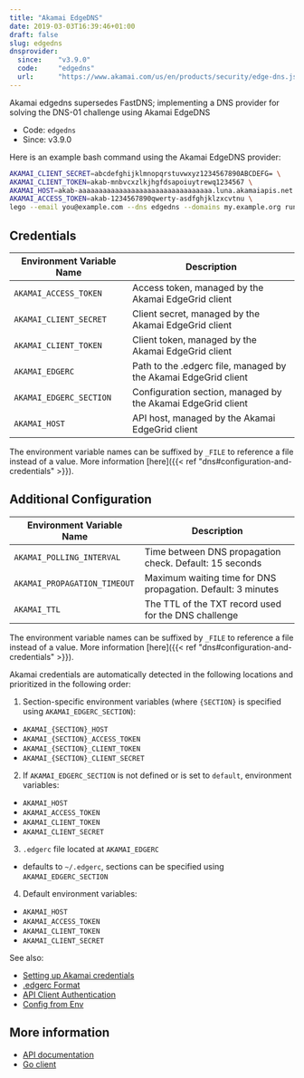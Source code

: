 ```yaml
---
title: "Akamai EdgeDNS"
date: 2019-03-03T16:39:46+01:00
draft: false
slug: edgedns
dnsprovider:
  since:    "v3.9.0"
  code:     "edgedns"
  url:      "https://www.akamai.com/us/en/products/security/edge-dns.jsp"
---
```


<!-- THIS DOCUMENTATION IS AUTO-GENERATED. PLEASE DO NOT EDIT. -->
<!-- providers/dns/edgedns/edgedns.toml -->
<!-- THIS DOCUMENTATION IS AUTO-GENERATED. PLEASE DO NOT EDIT. -->

Akamai edgedns supersedes FastDNS; implementing a DNS provider for solving the DNS-01 challenge using Akamai EdgeDNS



<!--more-->

- Code: `edgedns`
- Since: v3.9.0


Here is an example bash command using the Akamai EdgeDNS provider:

```bash
AKAMAI_CLIENT_SECRET=abcdefghijklmnopqrstuvwxyz1234567890ABCDEFG= \
AKAMAI_CLIENT_TOKEN=akab-mnbvcxzlkjhgfdsapoiuytrewq1234567 \
AKAMAI_HOST=akab-aaaaaaaaaaaaaaaaaaaaaaaaaaaaaaaaa.luna.akamaiapis.net \
AKAMAI_ACCESS_TOKEN=akab-1234567890qwerty-asdfghjklzxcvtnu \
lego --email you@example.com --dns edgedns --domains my.example.org run
```




## Credentials

| Environment Variable Name | Description |
|-----------------------|-------------|
| `AKAMAI_ACCESS_TOKEN` | Access token, managed by the Akamai EdgeGrid client |
| `AKAMAI_CLIENT_SECRET` | Client secret, managed by the Akamai EdgeGrid client |
| `AKAMAI_CLIENT_TOKEN` | Client token, managed by the Akamai EdgeGrid client |
| `AKAMAI_EDGERC` | Path to the .edgerc file, managed by the Akamai EdgeGrid client |
| `AKAMAI_EDGERC_SECTION` | Configuration section, managed by the Akamai EdgeGrid client |
| `AKAMAI_HOST` | API host, managed by the Akamai EdgeGrid client |

The environment variable names can be suffixed by `_FILE` to reference a file instead of a value.
More information [here]({{< ref "dns#configuration-and-credentials" >}}).


## Additional Configuration

| Environment Variable Name | Description |
|--------------------------------|-------------|
| `AKAMAI_POLLING_INTERVAL` | Time between DNS propagation check. Default: 15 seconds |
| `AKAMAI_PROPAGATION_TIMEOUT` | Maximum waiting time for DNS propagation. Default: 3 minutes |
| `AKAMAI_TTL` | The TTL of the TXT record used for the DNS challenge |

The environment variable names can be suffixed by `_FILE` to reference a file instead of a value.
More information [here]({{< ref "dns#configuration-and-credentials" >}}).

Akamai credentials are automatically detected in the following locations and prioritized in the following order:

1. Section-specific environment variables (where `{SECTION}` is specified using `AKAMAI_EDGERC_SECTION`):
  - `AKAMAI_{SECTION}_HOST`
  - `AKAMAI_{SECTION}_ACCESS_TOKEN`
  - `AKAMAI_{SECTION}_CLIENT_TOKEN`
  - `AKAMAI_{SECTION}_CLIENT_SECRET`
2. If `AKAMAI_EDGERC_SECTION` is not defined or is set to `default`, environment variables:
  - `AKAMAI_HOST`
  - `AKAMAI_ACCESS_TOKEN`
  - `AKAMAI_CLIENT_TOKEN`
  - `AKAMAI_CLIENT_SECRET`
3. `.edgerc` file located at `AKAMAI_EDGERC`
  - defaults to `~/.edgerc`, sections can be specified using `AKAMAI_EDGERC_SECTION`
4. Default environment variables:
  - `AKAMAI_HOST`
  - `AKAMAI_ACCESS_TOKEN`
  - `AKAMAI_CLIENT_TOKEN`
  - `AKAMAI_CLIENT_SECRET`

See also:

- [Setting up Akamai credentials](https://developer.akamai.com/api/getting-started)
- [.edgerc Format](https://developer.akamai.com/legacy/introduction/Conf_Client.html#edgercformat)
- [API Client Authentication](https://developer.akamai.com/legacy/introduction/Client_Auth.html)
- [Config from Env](https://github.com/akamai/AkamaiOPEN-edgegrid-golang/blob/master/edgegrid/config.go#L118)



## More information

- [API documentation](https://developer.akamai.com/api/cloud_security/edge_dns_zone_management/v2.html)
- [Go client](https://github.com/akamai/AkamaiOPEN-edgegrid-golang)

<!-- THIS DOCUMENTATION IS AUTO-GENERATED. PLEASE DO NOT EDIT. -->
<!-- providers/dns/edgedns/edgedns.toml -->
<!-- THIS DOCUMENTATION IS AUTO-GENERATED. PLEASE DO NOT EDIT. -->
